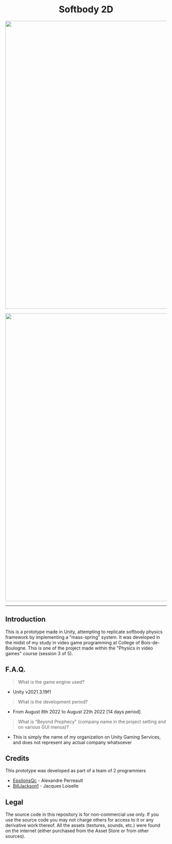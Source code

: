 <h1 align="center">Softbody 2D</h1>
<p align="center"><img width="900" src="https://user-images.githubusercontent.com/11299907/221742514-c9f7dcef-8d62-4b2b-8ddf-9235a7d622df.png"></p>
<p align="center"><img width="900" src="https://user-images.githubusercontent.com/11299907/221742518-741cb7b7-03ad-4869-ac1d-aef65df0979e.png"></p>

---

## Introduction
This is a prototype made in Unity, attempting to replicate softbody physics framework by implementing a “mass-spring” system. It was developed in the midst of my study in video game programming at College of Bois-de-Boulogne. This is one of the project made within the "Physics in video games" course (session 3 of 5).

## F.A.Q.

> What is the game engine used?
- Unity v2021.3.19f1

> What is the development period?
- From August 8th 2022 to August 22th 2022 [14 days period]

> What is "Beyond Prophecy" (company name in the project setting and on various GUI menus)?
- This is simply the name of my organization on Unity Gaming Services, and does not represent any actual company whatsoever

## Credits
This prototype was developed as part of a team of 2 programmers

- [EpsilonsQc](https://github.com/EpsilonsQc) - Alexandre Perreault
- [BillJackson1](https://github.com/BillJackson1) - Jacques Loiselle

## Legal
The source code in this repository is for non-commercial use only. If you use the source code you may not charge others for access to it or any derivative work thereof. All the assets (textures, sounds, etc.) were found on the internet (either purchased from the Asset Store or from other sources).

